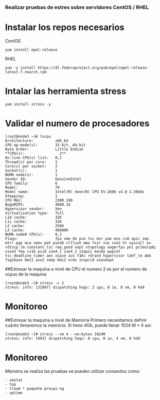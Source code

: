 ### Realizar pruebas de estres sobre servidores CentOS / RHEL

# Instalar los repos necesarios

CentOS
```
yum install epel-release
```
RHEL
```
yum -y install https://dl.fedoraproject.org/pub/epel/epel-release-latest-7.noarch.rpm
```

# Intalar las herramienta stress
```
yum install stress -y
```

# Validar el numero de procesadores 
```
[root@node3 ~]# lscpu
Architecture:          x86_64
CPU op-mode(s):        32-bit, 64-bit
Byte Order:            Little Endian
**CPU(s):                2**
On-line CPU(s) list:   0,1
Thread(s) per core:    1
Core(s) per socket:    2
Socket(s):             1
NUMA node(s):          1
Vendor ID:             GenuineIntel
CPU family:            6
Model:                 79
Model name:            Intel(R) Xeon(R) CPU E5-2686 v4 @ 2.30GHz
Stepping:              1
CPU MHz:               2300.190
BogoMIPS:              4600.14
Hypervisor vendor:     Xen
Virtualization type:   full
L1d cache:             32K
L1i cache:             32K
L2 cache:              256K
L3 cache:              46080K
NUMA node0 CPU(s):     0,1
Flags:                 fpu vme de pse tsc msr pae mce cx8 apic sep mtrr pge mca cmov pat pse36 clflush mmx fxsr sse sse2 ht syscall nx rdtscp lm constant_tsc rep_good nopl xtopology eagerfpu pni pclmulqdq ssse3 fma cx16 pcid sse4_1 sse4_2 x2apic movbe popcnt tsc_deadline_timer aes xsave avx f16c rdrand hypervisor lahf_lm abm fsgsbase bmi1 avx2 smep bmi2 erms invpcid xsaveopt
```

##Estresar la maquina a nivel de CPU
el numero 2 es por el numero de vcpus de la maquina

```
[root@node3 ~]# stress -c 2
stress: info: [31097] dispatching hogs: 2 cpu, 0 io, 0 vm, 0 hdd
```

# Monitoreo

##Estresar la maquina a nivel de Memoria
Primero necesitamos definir cuánto llenaremos la memoria. Si tiene 4Gb, puede llenar 1024 M * 4 asi:
```
[root@node3 ~]# stress --vm 4 --vm-bytes 1024M
stress: info: [693] dispatching hogs: 0 cpu, 0 io, 4 vm, 0 hdd
```


# Monitoreo
Mienstra se realiza las pruebas se pueden utilizar comandos como:
```
- vmstat
- top
- tload * paquete procps-ng
- uptime
```
